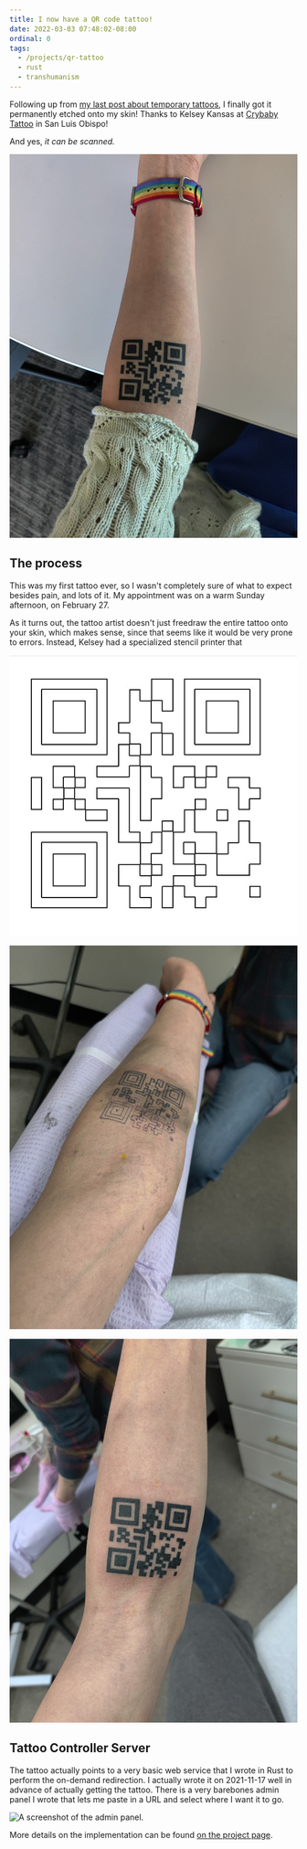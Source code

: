 ```yaml
---
title: I now have a QR code tattoo!
date: 2022-03-03 07:48:02-08:00
ordinal: 0
tags:
  - /projects/qr-tattoo
  - rust
  - transhumanism
---
```


Following up from [my last post about temporary tattoos](https://astrid.tech/2021/10/03/0/temp-tattoo-results/), I finally got it permanently etched onto my skin! Thanks to Kelsey Kansas at [Crybaby Tattoo](https://crybabytattoo.square.site/) in San Luis Obispo!

And yes, *it can be scanned.*

![The permanent tattoo, a day after it was drawn](./fewdays.jpg)

## The process

This was my first tattoo ever, so I wasn't completely sure of what to expect besides pain, and lots of it. My appointment was on a warm Sunday afternoon, on February 27.

As it turns out, the tattoo artist doesn't just freedraw the entire tattoo onto your skin, which makes sense, since that seems like it would be very prone to errors. Instead, Kelsey had a specialized stencil printer that

![The traced outline of the tattoo.](./traced.jpg)

![Partially outlined tattoo.](./outlining.jpg)

![The tattoo right after Kelsey finished drawing it.](./complete.jpg)

## Tattoo Controller Server

The tattoo actually points to a very basic web service that I wrote in Rust to perform the on-demand redirection. I actually wrote it on 2021-11-17 well in advance of actually getting the tattoo. There is a very barebones admin panel I wrote that lets me paste in a URL and select where I want it to go.

![A screenshot of the admin panel.](/projects/qr-tattoo/admin.jpg)

More details on the implementation can be found [on the project page](/projects/qr-tattoo).

